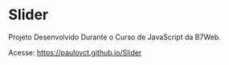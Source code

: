 # Slider


Projeto Desenvolvido Durante o Curso de JavaScript da B7Web.

Acesse:
https://paulovct.github.io/Slider
